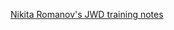 [Nikita Romanov's JWD training notes](https://docs.google.com/document/d/16milYMLNbfXkZ1hK-5S60nb0CN1o2DlyvOQ7mT_uujI/edit?usp=sharing "Google docs")